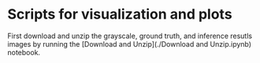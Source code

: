 # Scripts for visualization and plots

First download and unzip the grayscale, ground truth, and inference resutls images by running the [Download and Unzip](./Download and Unzip.ipynb) notebook.
